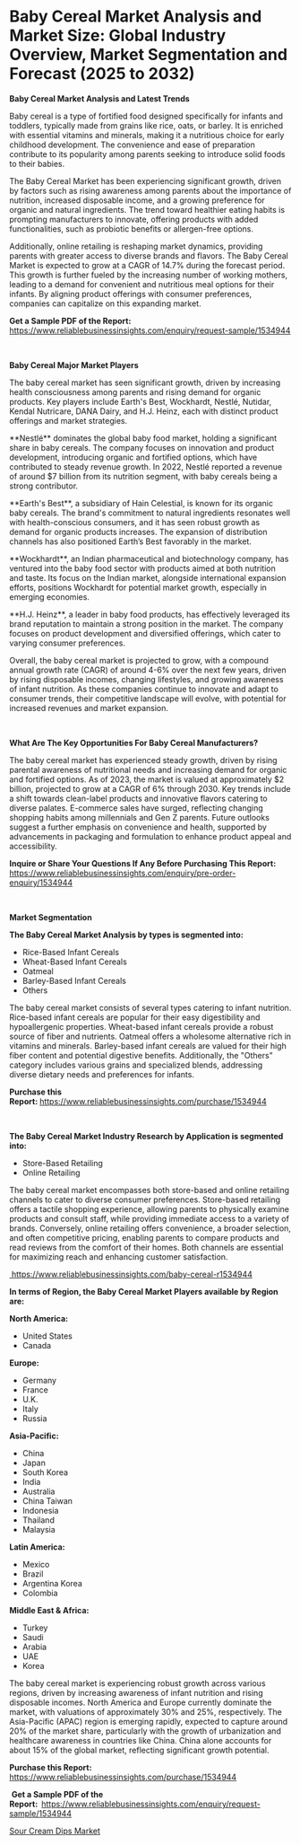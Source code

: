 <p><h1>Baby Cereal Market Analysis and Market Size: Global Industry Overview, Market Segmentation and Forecast (2025 to 2032)</h1></p><p><strong>Baby Cereal Market Analysis and Latest Trends</strong></p>
<p><p>Baby cereal is a type of fortified food designed specifically for infants and toddlers, typically made from grains like rice, oats, or barley. It is enriched with essential vitamins and minerals, making it a nutritious choice for early childhood development. The convenience and ease of preparation contribute to its popularity among parents seeking to introduce solid foods to their babies.</p><p>The Baby Cereal Market has been experiencing significant growth, driven by factors such as rising awareness among parents about the importance of nutrition, increased disposable income, and a growing preference for organic and natural ingredients. The trend toward healthier eating habits is prompting manufacturers to innovate, offering products with added functionalities, such as probiotic benefits or allergen-free options. </p><p>Additionally, online retailing is reshaping market dynamics, providing parents with greater access to diverse brands and flavors. The Baby Cereal Market is expected to grow at a CAGR of 14.7% during the forecast period. This growth is further fueled by the increasing number of working mothers, leading to a demand for convenient and nutritious meal options for their infants. By aligning product offerings with consumer preferences, companies can capitalize on this expanding market.</p></p>
<p><strong>Get a Sample PDF of the Report:&nbsp;</strong> <a href="https://www.reliablebusinessinsights.com/enquiry/request-sample/1534944?utm_campaign=2379&utm_medium=2&utm_source=Github&utm_content=ia&utm_term=14022025&utm_id=baby-cereal">https://www.reliablebusinessinsights.com/enquiry/request-sample/1534944</a></p>
<p>&nbsp;</p>
<p><strong>Baby Cereal Major Market Players</strong></p>
<p><p>The baby cereal market has seen significant growth, driven by increasing health consciousness among parents and rising demand for organic products. Key players include Earth's Best, Wockhardt, Nestlé, Nutidar, Kendal Nutricare, DANA Dairy, and H.J. Heinz, each with distinct product offerings and market strategies.</p><p>**Nestlé** dominates the global baby food market, holding a significant share in baby cereals. The company focuses on innovation and product development, introducing organic and fortified options, which have contributed to steady revenue growth. In 2022, Nestlé reported a revenue of around $7 billion from its nutrition segment, with baby cereals being a strong contributor.</p><p>**Earth's Best**, a subsidiary of Hain Celestial, is known for its organic baby cereals. The brand's commitment to natural ingredients resonates well with health-conscious consumers, and it has seen robust growth as demand for organic products increases. The expansion of distribution channels has also positioned Earth’s Best favorably in the market.</p><p>**Wockhardt**, an Indian pharmaceutical and biotechnology company, has ventured into the baby food sector with products aimed at both nutrition and taste. Its focus on the Indian market, alongside international expansion efforts, positions Wockhardt for potential market growth, especially in emerging economies.</p><p>**H.J. Heinz**, a leader in baby food products, has effectively leveraged its brand reputation to maintain a strong position in the market. The company focuses on product development and diversified offerings, which cater to varying consumer preferences.</p><p>Overall, the baby cereal market is projected to grow, with a compound annual growth rate (CAGR) of around 4-6% over the next few years, driven by rising disposable incomes, changing lifestyles, and growing awareness of infant nutrition. As these companies continue to innovate and adapt to consumer trends, their competitive landscape will evolve, with potential for increased revenues and market expansion.</p></p>
<p>&nbsp;</p>
<p><strong>What Are The Key Opportunities For Baby Cereal Manufacturers?</strong></p>
<p><p>The baby cereal market has experienced steady growth, driven by rising parental awareness of nutritional needs and increasing demand for organic and fortified options. As of 2023, the market is valued at approximately $2 billion, projected to grow at a CAGR of 6% through 2030. Key trends include a shift towards clean-label products and innovative flavors catering to diverse palates. E-commerce sales have surged, reflecting changing shopping habits among millennials and Gen Z parents. Future outlooks suggest a further emphasis on convenience and health, supported by advancements in packaging and formulation to enhance product appeal and accessibility.</p></p>
<p><strong>Inquire or Share Your Questions If Any Before Purchasing This Report:</strong> <a href="https://www.reliablebusinessinsights.com/enquiry/pre-order-enquiry/1534944?utm_campaign=2379&utm_medium=2&utm_source=Github&utm_content=ia&utm_term=14022025&utm_id=baby-cereal">https://www.reliablebusinessinsights.com/enquiry/pre-order-enquiry/1534944</a></p>
<p>&nbsp;</p>
<p><strong>Market Segmentation</strong></p>
<p><strong>The Baby Cereal Market Analysis by types is segmented into:</strong></p>
<p><ul><li>Rice-Based Infant Cereals</li><li>Wheat-Based Infant Cereals</li><li>Oatmeal</li><li>Barley-Based Infant Cereals</li><li>Others</li></ul></p>
<p><p>The baby cereal market consists of several types catering to infant nutrition. Rice-based infant cereals are popular for their easy digestibility and hypoallergenic properties. Wheat-based infant cereals provide a robust source of fiber and nutrients. Oatmeal offers a wholesome alternative rich in vitamins and minerals. Barley-based infant cereals are valued for their high fiber content and potential digestive benefits. Additionally, the "Others" category includes various grains and specialized blends, addressing diverse dietary needs and preferences for infants.</p></p>
<p><strong>Purchase this Report:&nbsp;</strong><a href="https://www.reliablebusinessinsights.com/purchase/1534944?utm_campaign=2379&utm_medium=2&utm_source=Github&utm_content=ia&utm_term=14022025&utm_id=baby-cereal">https://www.reliablebusinessinsights.com/purchase/1534944</a></p>
<p>&nbsp;</p>
<p><strong>The Baby Cereal Market Industry Research by Application is segmented into:</strong></p>
<p><ul><li>Store-Based Retailing</li><li>Online Retailing</li></ul></p>
<p><p>The baby cereal market encompasses both store-based and online retailing channels to cater to diverse consumer preferences. Store-based retailing offers a tactile shopping experience, allowing parents to physically examine products and consult staff, while providing immediate access to a variety of brands. Conversely, online retailing offers convenience, a broader selection, and often competitive pricing, enabling parents to compare products and read reviews from the comfort of their homes. Both channels are essential for maximizing reach and enhancing customer satisfaction.</p></p>
<p><a href="https://www.reliablebusinessinsights.com/baby-cereal-r1534944?utm_campaign=2379&utm_medium=2&utm_source=Github&utm_content=ia&utm_term=14022025&utm_id=baby-cereal">&nbsp;https://www.reliablebusinessinsights.com/baby-cereal-r1534944</a></p>
<p><strong>In terms of Region, the Baby Cereal Market Players available by Region are:</strong></p>
<p>
    <p> <strong> North America: </strong>
        <ul>
            <li>United States</li>
            <li>Canada</li>
        </ul>
        </p> 
    <p> <strong> Europe: </strong>
        <ul>
            <li>Germany</li>
            <li>France</li>
            <li>U.K.</li>
            <li>Italy</li>
            <li>Russia</li>
        </ul>
        </p> 
    <p> <strong> Asia-Pacific: </strong>
        <ul>
            <li>China</li>
            <li>Japan</li>
            <li>South Korea</li>
            <li>India</li>
            <li>Australia</li>
            <li>China Taiwan</li>
            <li>Indonesia</li>
            <li>Thailand</li>
            <li>Malaysia</li>
        </ul>
        </p> 
    <p> <strong> Latin America: </strong>
        <ul>
            <li>Mexico</li>
            <li>Brazil</li>
            <li>Argentina Korea</li>
            <li>Colombia</li>
        </ul>
        </p> 
    <p> <strong> Middle East & Africa: </strong>
        <ul>
            <li>Turkey</li>
            <li>Saudi</li>
            <li>Arabia</li>
            <li>UAE</li>
            <li>Korea</li>
        </ul>
    </p>
    </p>
<p><p>The baby cereal market is experiencing robust growth across various regions, driven by increasing awareness of infant nutrition and rising disposable incomes. North America and Europe currently dominate the market, with valuations of approximately 30% and 25%, respectively. The Asia-Pacific (APAC) region is emerging rapidly, expected to capture around 20% of the market share, particularly with the growth of urbanization and healthcare awareness in countries like China. China alone accounts for about 15% of the global market, reflecting significant growth potential.</p></p>
<p><strong>Purchase this Report: </strong><a href="https://www.reliablebusinessinsights.com/purchase/1534944?utm_campaign=2379&utm_medium=2&utm_source=Github&utm_content=ia&utm_term=14022025&utm_id=baby-cereal">https://www.reliablebusinessinsights.com/purchase/1534944</a></p>
<p>&nbsp;<strong>Get a Sample PDF of the Report:&nbsp;&nbsp;</strong><a href="https://www.reliablebusinessinsights.com/enquiry/request-sample/1534944?utm_campaign=2379&utm_medium=2&utm_source=Github&utm_content=ia&utm_term=14022025&utm_id=baby-cereal">https://www.reliablebusinessinsights.com/enquiry/request-sample/1534944</a></p>
<p><strong></strong></p>
<p><p><a href="https://github.com/yankimber90yankim/Market-Research-Report-List-1/blob/main/sour-cream-dips-market.md?utm_campaign=2379&utm_medium=2&utm_source=Github&utm_content=ia&utm_term=14022025&utm_id=baby-cereal">Sour Cream Dips Market</a></p></p>